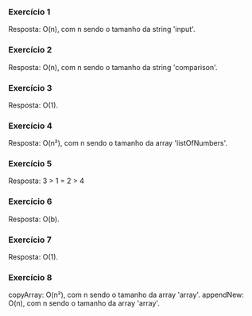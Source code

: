 ### Exercício 1
Resposta: O(n), com n sendo o tamanho da string 'input'.

### Exercício 2
Resposta: O(n), com n sendo o tamanho da string 'comparison'.

### Exercício 3
Resposta: O(1).

### Exercício 4
Resposta: O(n²), com n sendo o tamanho da array 'listOfNumbers'.

### Exercício 5
Resposta: 3 > 1 = 2 > 4

### Exercício 6
Resposta: O(b).

### Exercício 7
Resposta: O(1).

### Exercício 8
copyArray: O(n²), com n sendo o tamanho da array 'array'.
appendNew: O(n), com n sendo o tamanho da array 'array'.
